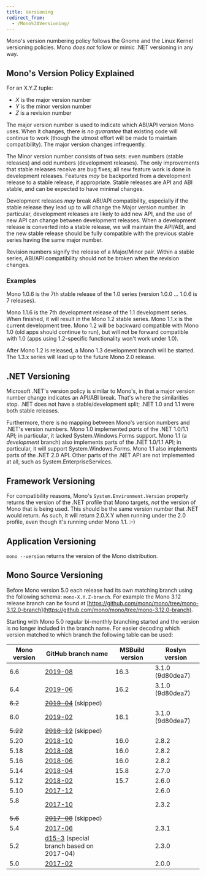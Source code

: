 ```yaml
---
title: Versioning
redirect_from:
  - /Mono%3AVersioning/
---
```


Mono's version numbering policy follows the Gnome and the Linux Kernel versioning policies. Mono *does not* follow or mimic .NET versioning in any way.

Mono's Version Policy Explained
-------------------------------

For an X.Y.Z tuple:

-   *X* is the major version number
-   *Y* is the minor version number
-   *Z* is a revision number

The major version number is used to indicate which ABI/API version Mono uses. When it changes, there is *no guarantee* that existing code will continue to work (though the utmost effort will be made to maintain compatibility). The major version changes infrequently.

The Minor version number consists of two sets: even numbers (stable releases) and odd numbers (development releases). The only improvements that stable releases receive are bug fixes; all new feature work is done in development releases. Features *may* be backported from a development release to a stable release, if appropriate. Stable releases are API and ABI stable, and can be expected to have minimal changes.

Development releases *may* break ABI/API compatibility, especially if the stable release they lead up to will change the Major version number. In particular, development releases are likely to add new API, and the use of new API can change between development releases. When a development release is converted into a stable release, we will maintain the API/ABI, and the new stable release should be fully compatible with the previous stable series having the same major number.

Revision numbers signify the release of a Major/Minor pair. Within a stable series, ABI/API compatibility should not be broken when the revision changes.

### Examples

Mono 1.0.6 is the 7th stable release of the 1.0 series (version 1.0.0 ... 1.0.6 is 7 releases).

Mono 1.1.6 is the 7th development release of the 1.1 development series. When finished, it will result in the Mono 1.2 stable series. Mono 1.1.x is the current development tree. Mono 1.2 will be backward compatible with Mono 1.0 (old apps should continue to run), but will not be forward compatible with 1.0 (apps using 1.2-specific functionality won't work under 1.0).

After Mono 1.2 is released, a Mono 1.3 development branch will be started. The 1.3.x series will lead up to the future Mono 2.0 release.

## .NET Versioning

Microsoft .NET's version policy is similar to Mono's, in that a major version number change indicates an API/ABI break. That's where the similarities stop. .NET does not have a stable/development split; .NET 1.0 and 1.1 were both stable releases.

Furthermore, there is no mapping between Mono's version numbers and .NET's version numbers. Mono 1.0 implemented *parts* of the .NET 1.0/1.1 API; in particular, it lacked System.Windows.Forms support. Mono 1.1 (a *development* branch) also implements parts of the .NET 1.0/1.1 API; in particular, it will support System.Windows.Forms. Mono 1.1 also implements parts of the .NET 2.0 API. Other parts of the .NET API are not implemented at all, such as System.EnterpriseServices.

## Framework Versioning

For compatibility reasons, Mono's `System.Environment.Version` property returns the version of the .NET profile that Mono targets, *not* the version of Mono that is being used. This should be the same version number that .NET would return. As such, it will return 2.0.X.Y when running under the 2.0 profile, even though it's running under Mono 1.1. :-)

## Application Versioning

`mono --version` returns the version of the Mono distribution.

## Mono Source Versioning

Before Mono version 5.0 each release had its own matching branch using the following schema: `mono-X.Y.Z-branch`. For example the Mono 3.12 release branch can be found at [https://github.com/mono/mono/tree/mono-3.12.0-branch](https://github.com/mono/mono/tree/mono-3.12.0-branch).

Starting with Mono 5.0 regular bi-monthly branching started and the version is no longer included in the branch name. For easier decoding which version matched to which branch the following table can be used:

| Mono version    | GitHub branch name   | MSBuild version | Roslyn version
|-----------------|----------------------|-----------------|---------------
| 6.6             | [2019-08](https://github.com/mono/mono/tree/2019-08) | 16.3 | 3.1.0 (9d80dea7)
| 6.4             | [2019-06](https://github.com/mono/mono/tree/2019-06) | 16.2 | 3.1.0 (9d80dea7)
| ~~6.2~~         | ~~[2019-04](https://github.com/mono/mono/tree/2019-04)~~ (skipped)
| 6.0             | [2019-02](https://github.com/mono/mono/tree/2019-02) | 16.1 | 3.1.0 (9d80dea7)
| ~~5.22~~        | ~~[2018-12](https://github.com/mono/mono/tree/2018-12)~~ (skipped)
| 5.20            | [2018-10](https://github.com/mono/mono/tree/2018-10) | 16.0 | 2.8.2
| 5.18            | [2018-08](https://github.com/mono/mono/tree/2018-08) | 16.0 | 2.8.2
| 5.16            | [2018-06](https://github.com/mono/mono/tree/2018-06) | 16.0 | 2.8.2
| 5.14            | [2018-04](https://github.com/mono/mono/tree/2018-04) | 15.8 | 2.7.0
| 5.12            | [2018-02](https://github.com/mono/mono/tree/2018-02) | 15.7 | 2.6.0
| 5.10            | [2017-12](https://github.com/mono/mono/tree/2017-12) |      | 2.6.0
| 5.8             | [2017-10](https://github.com/mono/mono/tree/2017-10) |      | 2.3.2
| ~~5.6~~         | ~~[2017-08](https://github.com/mono/mono/tree/2017-08)~~ (skipped)
| 5.4             | [2017-06](https://github.com/mono/mono/tree/2017-06) |      | 2.3.1
| 5.2             | [d15-3](https://github.com/mono/mono/tree/d15-3) (special branch based on 2017-04) | | 2.3.0
| 5.0             | [2017-02](https://github.com/mono/mono/tree/2017-02) |      | 2.0.0
